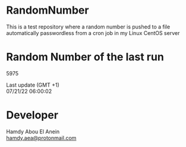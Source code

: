 # RandomNumber    
This is a test repository where a random number is pushed to a file automatically passwordless from a cron job in my Linux CentOS server    
# Random Number of the last run   
5975
      
Last update (GMT +1)    
07/21/22 06:00:02
# Developer    
Hamdy Abou El Anein   
hamdy.aea@protonmail.com
